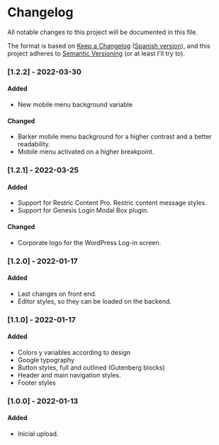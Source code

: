 # Changelog

All notable changes to this project will be documented in this file.

The format is based on [Keep a Changelog](https://keepachangelog.com/en/1.0.0/) ([Spanish version](https://keepachangelog.com/es-ES/1.0.0/)),
and this project adheres to [Semantic Versioning](https://semver.org/spec/v2.0.0.html) (or at least I'll try to).

### [1.2.2] - 2022-03-30

#### Added

-   New mobile menu background variable

#### Changed

-   Barker mobile menu background for a higher contrast and a better readability.
-   Mobile menu activated on a higher breakpoint.

### [1.2.1] - 2022-03-25

#### Added

-   Support for Restric Content Pro. Restric content message styles.
-   Support for Genesis Login Modal Box plugin.

#### Changed

-   Corporate logo for the WordPress Log-in screen.

### [1.2.0] - 2022-01-17

#### Added

-   Last changes on front end.
-   Editor styles, so they can be loaded on the backend.

### [1.1.0] - 2022-01-17

#### Added

-   Colors y variables according to design
-   Google typography
-   Button styles, full and outlined (Gutenberg blocks)
-   Header and main navigation styles.
-   Footer styles

### [1.0.0] - 2022-01-13

#### Added

-   Inicial upload.
